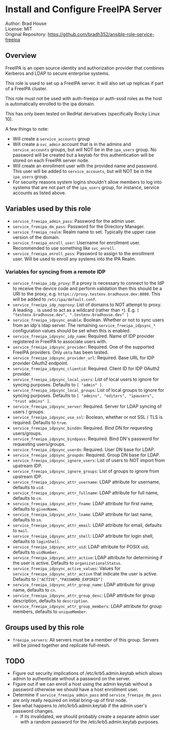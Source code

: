 # Install and Configure FreeIPA Server

Author: Brad House<br/>
License: MIT<br/>
Original Repository: https://github.com/bradh352/ansible-role-service-freeipa

## Overview

FreeIPA is an open source identity and authorization provider that combines
Kerberos and LDAP to secure enterprise systems.

This role is used to set up a FreeIPA server.  It will also set up replicas
if part of a FreeIPA cluster.

This role must not be used with auth-freeipa or auth-sssd roles as the host
is automatically enrolled to the ipa domain.

This has only been tested on RedHat derivatives (specifically Rocky Linux 10).

A few things to note:
 - Will create a `service_accounts` group
 - Will create a `svc_admin` account that is in the admins and
   `service_accounts` groups, but will NOT be in the `ipa_users` group.  No
   password will be created but a keytab for this authentication will be stored
   on each FreeIPA server node.
 - Will create an enrollment user with the provided name and password.  This
   user will be added to `service_accounts`, but will NOT be in the `ipa_users`
   group.
 - For security reasons system logins shouldn't allow members to log into
   systems that are not part of the `ipa_users` group, for instance, service
   accounts as listed above.

## Variables used by this role

* `service_freeipa_admin_pass`: Password for the admin user.
* `service_freeipa_dm_pass`: Password for the Directory Manager.
* `service_freeipa_realm`: Realm name to set.  Typically the upper case version
  of the domain.
* `service_freeipa_enroll_user`: Username for enrollment user.  Recommended to
  use something like `svc_enroll`.
* `service_freeipa_enroll_pass`: Password to assign to the enrollment user.
  Will be used to enroll any systems into the IPA Realm.

### Variables for syncing from a remote IDP
* `service_freeipa_idp_proxy`: If a proxy is necessary to connect to the IdP to
  receive the device code and perform validation then this should be a URI
  to the proxy, e.g. `https://proxy.testenv.bradhouse.dev:8080`.  This will
  be added to `/etc/ipa/default.conf`.
* `service_freeipa_idp_noproxy`: List of domains to NOT attempt to proxy. A
  leading `.` is used to act as a wildcard (rather than `*`).
  E.g. `[ "testenv.bradhouse.dev", ".testenv.bradhouse.dev" ]`
* `service_freeipa_idpsync_enable`: Boolean.  Whether or not to sync users from
  an idp's ldap server. The remaining `service_freeipa_idpsync_*` configuration
  values should be set when this is enabled.
* `service_freeipa_idpsync_idp_name`: Required. Name of IDP provider registered
  in FreeIPA to associate users with.
* `service_freeipa_idpsync_provider`: Required. One of the supported FreeIPA
  providers.  Only `okta` has been tested.
* `service_freeipa_idpsync_provider_url`: Required. Base URL for IDP provider
  OAuth2 endpoint.
* `service_freeipa_idpsync_clientid`: Required. Client ID for IDP OAuth2
  provider.
* `service_freeipa_idpsync_local_users`: List of local users to ignore for
  syncing purposes.  Defaults to `[ "admin" ]`.
* `service_freeipa_idpsync_local_groups`: List of local groups to ignore for
  syncing purposes.  Defaults to
  `[ "admins", "editors", "ipausers", "trust admins" ]`.
* `service_freeipa_idpsync_server`: Required. Server for LDAP syncing of
  users / groups.
* `service_freeipa_idpsync_use_ssl`: Boolean, whether or not SSL / TLS is
  required. Defaults to `true`.
* `service_freeipa_idpsync_binddn`: Required. Bind DN for requesting
  users/groups.
* `service_freeipa_idpsync_bindpass`: Required. Bind DN's password for
  requesting users/groups.
* `service_freeipa_idpsync_userdn`: Required. User DN base for LDAP.
* `service_freeipa_idpsync_groupdn`: Required. Group DN base for LDAP.
* `service_freeipa_idpsync_ignore_users`: List of users to NOT import from
  upstream IDP.
* `service_freeipa_idpsync_ignore_groups`: List of groups to ignore from
  upstream IDP.
* `service_freeipa_idpsync_attr_username`: LDAP attribute for username, defaults
  to `uid`.
* `service_freeipa_idpsync_attr_fullname`: LDAP attribute for full name,
  defaults to `cn`.
* `service_freeipa_idpsync_attr_fname`: LDAP attribute for first name, defaults
  to `givenName`.
* `service_freeipa_idpsync_attr_lname`: LDAP attribute for last name, defaults
  to `sn`.
* `service_freeipa_idpsync_attr_email`: LDAP attribute for email, defaults to
  `mail`.
* `service_freeipa_idpsync_attr_shell`: LDAP attribute for login shell, defaults
  to `loginShell`.
* `service_freeipa_idpsync_attr_uid`: LDAP attribute for POSIX uid, defaults
  to `uidNumber`.
* `service_freeipa_idpsync_attr_active`: LDAP attribute for determining if the
  user is active. Defaults to `organizationalStatus`.
* `service_freeipa_idpsync_active_values`: Values for
  `service_freeipa_idpsync_attr_active` that indicate the user is active.
  Defaults to `["ACTIVE","PASSWORD_EXPIRED"]`
* `service_freeipa_idpsync_attr_group_name`: LDAP attribute for group name,
  defaults to `cn`.
* `service_freeipa_idpsync_attr_group_desc`: LDAP attribute for group
  description, defaults to `description`.
* `service_freeipa_idpsync_attr_group_members`: LDAP attribute for group
  members, defaults to `uniqueMember`.


## Groups used by this role

* `freeipa_servers`: All servers must be a member of this group.  Servers will
  be joined together and replicate full-mesh.

## TODO

* Figure out security implications of /etc/krb5.admin.keytab which allows admin
  to authenticate without a password on the server.
* Figure out if we can enroll a host using the admin keytab without a password
  otherwise we should have a host enrollment user.
* Determine if `service_freeipa_admin_pass` and `service_freeipa_dm_pass` are
  only really required on initial bring-up of first node.
* See what happens to /etc/krb5.admin.keytab if the admin user's password changes.
   * If its invalidated, we should probably create a separate admin user with a
     random password for the /etc/krb5.admin.keytab purposes.
